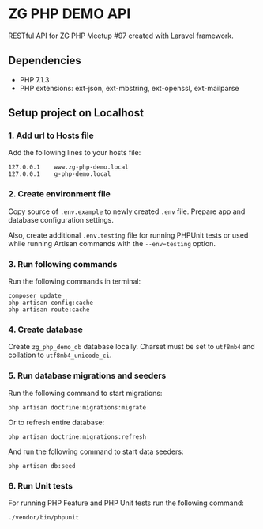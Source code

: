 # ZG PHP DEMO API #

RESTful API for ZG PHP Meetup #97 created with Laravel framework.

## Dependencies ##

- PHP 7.1.3
- PHP extensions: ext-json, ext-mbstring, ext-openssl, ext-mailparse

## Setup project on Localhost ##

### 1. Add url to Hosts file ###

Add the following lines to your hosts file:

    127.0.0.1    www.zg-php-demo.local
    127.0.0.1    g-php-demo.local

### 2. Create environment file ###

Copy source of `.env.example` to newly created `.env` file. Prepare app and database configuration settings.

Also, create additional `.env.testing` file for running PHPUnit tests or used while running Artisan commands with the `--env=testing` option.

### 3. Run following commands ###

Run the following commands in terminal:

    composer update
    php artisan config:cache
    php artisan route:cache

### 4. Create database ###

Create `zg_php_demo_db` database locally. Charset must be set to `utf8mb4` and collation to `utf8mb4_unicode_ci`.

### 5. Run database migrations and seeders ###

Run the following command to start migrations:

    php artisan doctrine:migrations:migrate
    
Or to refresh entire database:
    
    php artisan doctrine:migrations:refresh
    
And run the following command to start data seeders:

    php artisan db:seed
    
### 6. Run Unit tests ###

For running PHP Feature and PHP Unit tests run the following command:

    ./vendor/bin/phpunit
